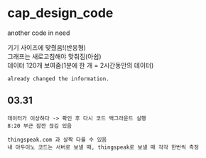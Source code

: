 # cap_design_code
another code in need

기기 사이즈에 맞췄음!(반응형)  
그래프는 새로고침해야 맞춰짐(아쉽)  
데이터 120개 보여줌(1분에 한 개 = 2시간동안의 데이터)  
```
already changed the information.
```
## 03.31
```
데이터가 이상하다 -> 확인 후 다시 코드 백그라운드 실행
8:20 부근 잠깐 끊김 있음
```
```
thingspeak.com 과 살짝 다를 수 있음
내 아두이노 코드는 서버로 보낼 때, thingspeak로 보낼 때 각각 한번씩 측정
```
